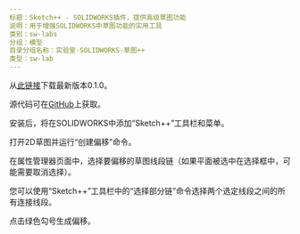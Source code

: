 ```yaml
---
标题：Sketch++ - SOLIDWORKS插件，提供高级草图功能
说明：用于增强SOLIDWORKS中草图功能的实用工具
类别：sw-labs
分组：模型
目录分组名称：实验室-SOLIDWORKS-草图++
类型：sw-lab
---
```

从[此链接](https://github.com/codestackdev/sketch-plus-plus/releases/tag/v0.1.0-swpuc)下载最新版本0.1.0。

源代码可在[GitHub](https://github.com/codestackdev/sketch-plus-plus)上获取。

安装后，将在SOLIDWORKS中添加“Sketch++”工具栏和菜单。

打开2D草图并运行“创建偏移”命令。

在属性管理器页面中，选择要偏移的草图线段链（如果平面被选中在选择框中，可能需要取消选择）。

您可以使用“Sketch++”工具栏中的“选择部分链”命令选择两个选定线段之间的所有连接线段。

点击绿色勾号生成偏移。